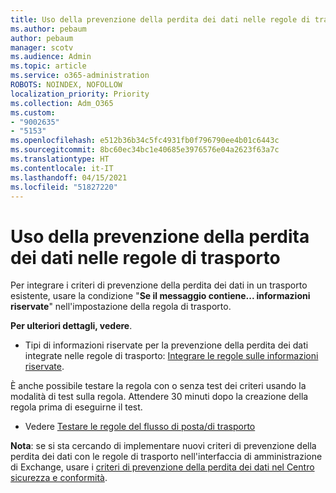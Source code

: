 ```yaml
---
title: Uso della prevenzione della perdita dei dati nelle regole di trasporto
ms.author: pebaum
author: pebaum
manager: scotv
ms.audience: Admin
ms.topic: article
ms.service: o365-administration
ROBOTS: NOINDEX, NOFOLLOW
localization_priority: Priority
ms.collection: Adm_O365
ms.custom:
- "9002635"
- "5153"
ms.openlocfilehash: e512b36b34c5fc4931fb0f796790ee4b01c6443c
ms.sourcegitcommit: 8bc60ec34bc1e40685e3976576e04a2623f63a7c
ms.translationtype: HT
ms.contentlocale: it-IT
ms.lasthandoff: 04/15/2021
ms.locfileid: "51827220"
---
```

# <a name="using-dlp-in-transport-rules"></a>Uso della prevenzione della perdita dei dati nelle regole di trasporto

Per integrare i criteri di prevenzione della perdita dei dati in un trasporto esistente, usare la condizione "**Se il messaggio contiene... informazioni riservate**" nell'impostazione della regola di trasporto.

**Per ulteriori dettagli, vedere**.

- Tipi di informazioni riservate per la prevenzione della perdita dei dati integrate nelle regole di trasporto: [Integrare le regole sulle informazioni riservate](https://docs.microsoft.com/exchange/security-and-compliance/data-loss-prevention/integrate-sensitive-information-rules).

È anche possibile testare la regola con o senza test dei criteri usando la modalità di test sulla regola.  Attendere 30 minuti dopo la creazione della regola prima di eseguirne il test.

- Vedere [Testare le regole del flusso di posta/di trasporto](https://docs.microsoft.com/exchange/security-and-compliance/mail-flow-rules/test-mail-flow-rules)

**Nota**: se si sta cercando di implementare nuovi criteri di prevenzione della perdita dei dati con le regole di trasporto nell'interfaccia di amministrazione di Exchange, usare i [criteri di prevenzione della perdita dei dati nel Centro sicurezza e conformità](https://docs.microsoft.com/microsoft-365/compliance/data-loss-prevention-policies?view=o365-worldwide).
